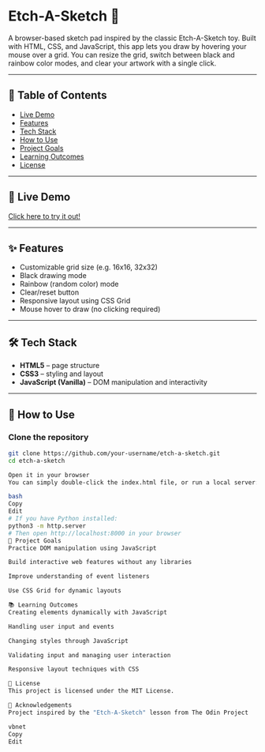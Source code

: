 

# Etch-A-Sketch 🎨

A browser-based sketch pad inspired by the classic Etch-A-Sketch toy. Built with HTML, CSS, and JavaScript, this app lets you draw by hovering your mouse over a grid. You can resize the grid, switch between black and rainbow color modes, and clear your artwork with a single click.

---

## 📌 Table of Contents

- [Live Demo](#live-demo)
- [Features](#features)
- [Tech Stack](#tech-stack)
- [How to Use](#how-to-use)
- [Project Goals](#project-goals)
- [Learning Outcomes](#learning-outcomes)
- [License](#license)

---

## 🔗 Live Demo

[Click here to try it out!](https://your-demo-link.com)  


---

## ✨ Features

- Customizable grid size (e.g. 16x16, 32x32)
- Black drawing mode
- Rainbow (random color) mode
- Clear/reset button
- Responsive layout using CSS Grid
- Mouse hover to draw (no clicking required)

---

## 🛠 Tech Stack

- **HTML5** – page structure
- **CSS3** – styling and layout
- **JavaScript (Vanilla)** – DOM manipulation and interactivity

---

## 🚀 How to Use

### Clone the repository

```bash
git clone https://github.com/your-username/etch-a-sketch.git
cd etch-a-sketch

Open it in your browser
You can simply double-click the index.html file, or run a local server:

bash
Copy
Edit
# If you have Python installed:
python3 -m http.server
# Then open http://localhost:8000 in your browser
🎯 Project Goals
Practice DOM manipulation using JavaScript

Build interactive web features without any libraries

Improve understanding of event listeners

Use CSS Grid for dynamic layouts

📚 Learning Outcomes
Creating elements dynamically with JavaScript

Handling user input and events

Changing styles through JavaScript

Validating input and managing user interaction

Responsive layout techniques with CSS

🪪 License
This project is licensed under the MIT License.

🙏 Acknowledgements
Project inspired by the "Etch-A-Sketch" lesson from The Odin Project

vbnet
Copy
Edit
